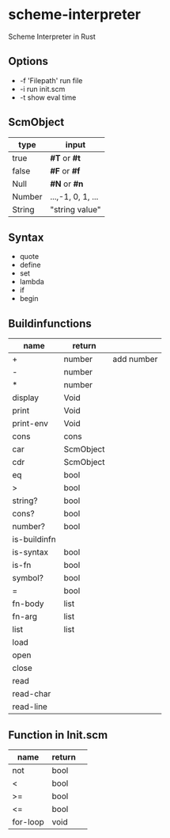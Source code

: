 # scheme-interpreter

Scheme Interpreter in Rust

## Options

- -f 'Filepath' run file
- -i run init.scm
- -t show eval time

## ScmObject

| type   | input             |
| ------ | ----------------- |
| true   | **#T** or **#t**  |
| false  | **#F** or **#f**  |
| Null   | **#N** or **#n**  |
| Number | ...,-1, 0, 1, ... |
| String | "string value"    |

## Syntax

- quote
- define
- set
- lambda
- if
- begin

## Buildinfunctions

| name         | return    |            |
| ------------ | --------- | ---------- |
| \+           | number    | add number |
| \-           | number    |            |
| \*           | number    |            |
| display      | Void      |            |
| print        | Void      |            |
| print-env    | Void      |            |
| cons         | cons      |            |
| car          | ScmObject |            |
| cdr          | ScmObject |            |
| eq           | bool      |            |
| \>           | bool      |            |
| string?      | bool      |            |
| cons?        | bool      |            |
| number?      | bool      |            |
| is-buildinfn |           |            |
| is-syntax    | bool      |            |
| is-fn        | bool      |            |
| symbol?      | bool      |            |
| =            | bool      |            |
| fn-body      | list      |            |
| fn-arg       | list      |            |
| list         | list      |            |
| load         |           |            |
| open         |           |            |
| close        |           |            |
| read         |           |            |
| read-char    |           |            |
| read-line    |           |            |

## Function in Init.scm

| name     | return |     |
| -------- | ------ | --- |
| not      | bool   |     |
| <        | bool   |     |
| >=       | bool   |     |
| <=       | bool   |     |
| for-loop | void   |     |
